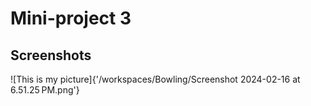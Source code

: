 # Mini-project 3

## Screenshots

![This is my picture]{'/workspaces/Bowling/Screenshot 2024-02-16 at 6.51.25 PM.png'}